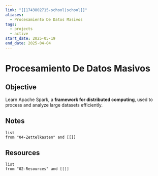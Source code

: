 ```yaml
---
link: "[[1743802715-school|school]]"
aliases:
  - Procesamiento De Datos Masivos
tags:
  - projects
  - active
start_date: 2025-05-19
end_date: 2025-04-04
---
```

# Procesamiento De Datos Masivos

## Objective
Learn Apache Spark, a **framework for distributed computing**, used to process and analyze large datasets efficiently.

## Notes
```dataview
list
from "04-Zettelkasten" and [[]]
```

## Resources
```dataview
list
from "02-Resources" and [[]]
```
